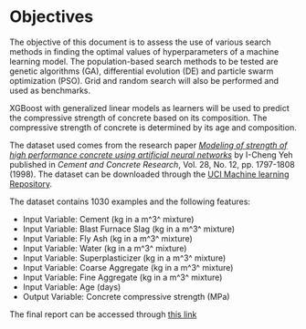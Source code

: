 # Objectives

The objective of this document is to assess the use of various search methods in finding the optimal values of hyperparameters of a machine learning model. The population-based search methods to be tested are genetic algorithms (GA), differential evolution (DE) and particle swarm optimization (PSO). Grid and random search will also be performed and used as benchmarks.

XGBoost with generalized linear models as learners will be used to predict the compressive strength of concrete based on its composition. The compressive strength of concrete is determined  by its age and composition. 

The dataset used comes from the research paper [*Modeling of strength of high performance concrete using artificial neural networks*](https://www.sciencedirect.com/science/article/pii/S0008884698001653) by I-Cheng Yeh published in *Cement and Concrete Research*, Vol. 28, No. 12, pp. 1797-1808 (1998). The dataset can be downloaded through the [UCI Machine learning Repository](http://archive.ics.uci.edu/ml/datasets/Concrete+Compressive+Strength).

The dataset contains 1030 examples and the following features:

* Input Variable: Cement (kg in a m^3^ mixture)
* Input Variable: Blast Furnace Slag (kg in a m^3^ mixture)
* Input Variable: Fly Ash (kg in a m^3^ mixture)
* Input Variable: Water (kg in a m^3^ mixture)
* Input Variable: Superplasticizer (kg in a m^3^ mixture)
* Input Variable: Coarse Aggregate (kg in a m^3^ mixture)
* Input Variable: Fine Aggregate (kg in a m^3^ mixture)
* Input Variable: Age (days)
* Output Variable: Concrete compressive strength (MPa)

The final report can be accessed through [this link](https://rpubs.com/jeandsantos88/search_methods_for_hyperparameter_tuning_in_r)
